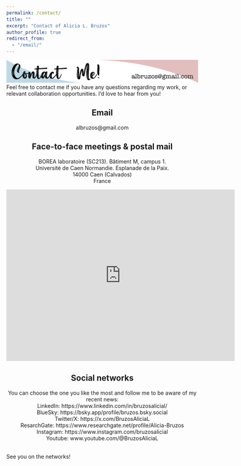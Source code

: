 ```yaml
---
permalink: /contact/
title: ""
excerpt: "Contact of Alicia L. Bruzos"
author_profile: true
redirect_from: 
  - "/email/"
---
```


<img src='/images/ContactMe_v1.png'>  
Feel free to contact me if you have any questions regarding my work, or relevant collaboration opportunities. I’d love to hear from you!  

<h2 align="center">Email</h2>

<p align="center">
albruzos@gmail.com  <br>
</p>

<h2 align="center">Face-to-face meetings & postal mail</h2>

<p align="center">
BOREA laboratoire (SC213). Bâtiment M, campus 1.  <br>
Université de Caen Normandie. Esplanade de la Paix.  <br>
14000 Caen (Calvados)  <br>
France  <br>
</p>

<p align="center"><iframe src="https://www.google.com/maps/embed?pb=!1m18!1m12!1m3!1d2607.4087000309896!2d-0.36650092355611524!3d49.19280597137945!2m3!1f0!2f0!3f0!3m2!1i1024!2i768!4f13.1!3m3!1m2!1s0x480a42b75813457b%3A0xd99626255df62e13!2sCaen-Normandy%20University!5e0!3m2!1sen!2sfr!4v1691096066809!5m2!1sen!2sfr" width="600" height="450" style="border:0;" allowfullscreen="" loading="lazy" referrerpolicy="no-referrer-when-downgrade"></iframe></p>

<h2 align="center">Social networks</h2>

<p align="center">
You can choose the one you like the most and follow me to be aware of my recent news: <br>
LinkedIn: https://www.linkedin.com/in/bruzosalicial/ <br>
BlueSky: https://bsky.app/profile/bruzos.bsky.social <br>
Twitter/X: https://x.com/BruzosAliciaL <br>
ResarchGate: https://www.researchgate.net/profile/Alicia-Bruzos <br>
Instagram: https://www.instagram.com/bruzosalicial <br>
Youtube: www.youtube.com/@BruzosAliciaL <br> <br>
<!---
  Facebook: https://www.facebook.com/alicialbruzos
  TikTok: https://www.tiktok.com/@bruzosalicial?is_from_webapp=1&sender_device=pc
--->
  
See you on the networks! <br>
<br>
</p>

<!---
### Face-to-face and postal mail:
The Francis Crick Institute  
1 Midland Road  
London NW1 1AT  
United Kingdom  
--->

